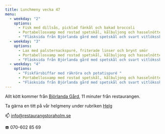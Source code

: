 ```yaml
---
title: Lunchmeny vecka 47
menu:
  - weekday: "2"
    options:
      - Fisk med dillsås, picklad fänkål och bakad broccoli
      - Portabellosvamp med rostad spetskål, kålbuljong och hasselnötter
      - "Fläsksida från Björlanda gård med spetskål och svart vitlökssky "
  - weekday: "3"
    options:
      - Lax med palsternackspuré, friterade linser och brynt smör
      - Portabellosvamp med rostad spetskål, kålbuljong och hasselnötter
      - "Fläsksida från Björlanda gård med spetskål och svart vitlökssky "
  - weekday: "4"
    options:
      - "Fiskfärsbiffar med räkröra och potatispuré "
      - Portabellosvamp med rostad spetskål, kålbuljong och hasselnötter
      - "Fläsksida från Björlanda gård med spetskål och svart vitlökssky "
---
```

Allt kött kommer från [Björlanda Gård](https://www.bjorlandagard.se), 11 minuter från restaurangen. [](http://www.bjorlandagard.se)

[](http://www.bjorlandagard.se)Ta gärna en titt på vår helgmeny under rubriken [Helg](https://www.restaurangstoraholm.se/helg/?i=2)

📫 info@restaurangstoraholm.se

☎️ 070-602 85 69